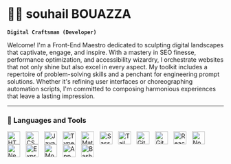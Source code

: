 # 🏄‍♂️ souhail BOUAZZA

**`Digital Craftsman (Developer)`**

Welcome! I'm a Front-End Maestro dedicated to sculpting digital landscapes that captivate, engage, and inspire. With a mastery in SEO finesse, performance optimization, and accessibility wizardry, I orchestrate websites that not only shine but also excel in every aspect. My toolkit includes a repertoire of problem-solving skills and a penchant for engineering prompt solutions. Whether it's refining user interfaces or choreographing automation scripts, I'm committed to composing harmonious experiences that leave a lasting impression. 


---

### 🧰 Languages and Tools
          
          
          
          
<img align="left" alt="HTML" width="30px" style="padding-right:10px;" src="https://cdn.jsdelivr.net/gh/devicons/devicon/icons/html5/html5-plain.svg" />
<img align="left" alt="CSS" width="30px" style="padding-right:10px;" src="https://cdn.jsdelivr.net/gh/devicons/devicon/icons/css3/css3-plain.svg" />
<img align="left" alt="JavaScript" width="30px" style="padding-right:10px;" src="https://cdn.jsdelivr.net/gh/devicons/devicon/icons/javascript/javascript-plain.svg" />
<img align="left" alt="TypeScript" width="30px" style="padding-right:10px;" src="https://cdn.jsdelivr.net/gh/devicons/devicon/icons/typescript/typescript-plain.svg" />
<img align="left" alt="Material ui" width="30px" style="padding-right:10px;" src="https://cdn.jsdelivr.net/gh/devicons/devicon@latest/icons/materialui/materialui-plain.svg"  />
<img align="left" alt="Sass" width="30px" style="padding-right:10px;" src="https://cdn.jsdelivr.net/gh/devicons/devicon@latest/icons/sass/sass-original.svg" />
<img align="left" alt="Tailwindcss" width="30px" style="padding-right:10px;" src="https://cdn.jsdelivr.net/gh/devicons/devicon@latest/icons/tailwindcss/tailwindcss-original.svg"  />
<img align="left" alt="Git" width="30px" style="padding-right:10px;" src="https://cdn.jsdelivr.net/gh/devicons/devicon/icons/git/git-original.svg" />
<img align="left" alt="GitHub" width="30px" style="padding-right:10px;" src="https://cdn.jsdelivr.net/gh/devicons/devicon/icons/github/github-original.svg" />
<img align="left" alt="React" width="30px" style="padding-right:10px;" src="https://cdn.jsdelivr.net/gh/devicons/devicon/icons/react/react-original.svg" />
<img align="left" alt="NodeJS" width="30px" style="padding-right:10px;" src="https://cdn.jsdelivr.net/gh/devicons/devicon/icons/nodejs/nodejs-original.svg" />
<img align="left" alt="Nextj" width="30px" style="padding-right:10px;" src="https://cdn.jsdelivr.net/gh/devicons/devicon@latest/icons/nextjs/nextjs-original.svg"/>
<img align="left" alt="Express" width="30px" style="padding-right:10px;" src="https://cdn.jsdelivr.net/gh/devicons/devicon@latest/icons/express/express-original.svg"  />
<img align="left" alt="Mongoose" width="30px" style="padding-right:10px;" src="https://cdn.jsdelivr.net/gh/devicons/devicon@latest/icons/mongoose/mongoose-original.svg"  />
<img align="left" alt="Appwrite" width="30px" style="padding-right:10px;" src="https://cdn.jsdelivr.net/gh/devicons/devicon@latest/icons/appwrite/appwrite-original.svg" />
<img align="left" alt="Bash" width="30px" style="padding-right:10px;" src="https://cdn.jsdelivr.net/gh/devicons/devicon/icons/bash/bash-original.svg" />
<br />

          
          
          

<!-- ### 📊 Stats -->

<!-- ![Forrest's GitHub stats](https://github-readme-stats.vercel.app/api?username=forrestknight&show_icons=true&theme=gruvbox) -->

<!-- ![GitHub Streak](https://streak-stats.demolab.com?user=ForrestKnight&theme=gruvbox&border_radius=4.5) -->

#
<!--
<details>
 <summary><h3>👨‍💻 Forrest's Coding Journey</h3></summary>
   I started my coding journey as a naive computer science student with a passion to learn everything I could about this programming world - code, unix, linux, theory. And all the while, teaching myself iOS development with a dream to build my own app, but that soon got overshadowed by my desire to excel in Java. A desire that landed me a full-stack software engineering job upon graduation. However, I had another desire I had been pursuing throughout this time - YouTube content creation. I eventually ended up quitting my software engineering job to pursue YouTube full-time, and that has been my focus ever since. But there's something that's always bothered me about my journey - abandoning my dream of building my own app to pursue the safe route, a job. Now I've already taken the leap away from that safety net into this uncomfortable, unexplored world that it being a creator. And it worked out, but again, it became comfortable. It's easier to create a video than go out on a ledge and build my own product. I do have to eat, at the end of the day, but I think it's time. It's time to get uncomfortable again. I have a burning desire to get back on the horse, and fulfill that dream younger me had of building my own app, my own product. And in order to do that, I'll be implmementing a few measures to streamline my YouTube content to focus more time on fulfilling that dream - a dream that I'll be ready to tackle in 2023 due to the measure I'm putting in place now until the end of 2022. Don't wait up, because I'm coming.
-->
[website]: https://shadow-portfolio-blue.vercel.app/

